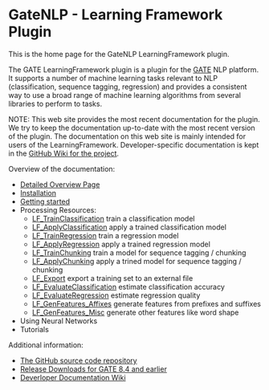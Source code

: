 # GateNLP - Learning Framework Plugin

This is the home page for the GateNLP LearningFramework plugin.

The GATE LearningFramework plugin is a plugin for the [GATE](https://gate.ac.uk/) NLP platform.
It supports a number of machine learning tasks relevant to NLP (classification, sequence tagging, regression)
and provides a consistent way to use a broad range of machine learning algorithms from
several libraries to perform to tasks.

NOTE: This web site provides the most recent documentation for the plugin. We try
to keep the documentation up-to-date with the most recent version of the plugin.
The documentation on this web site is mainly intended for users of the LearningFramework.
Developer-specific documentation is kept in the [GitHub Wiki for the project](https://github.com/GateNLP/gateplugin-LearningFramework/wiki).

Overview of the documentation:
* [Detailed Overview Page](Overview)
* [Installation](Installation)
* [Getting started](GettingStarted)
* Processing Resources:
  * [LF_TrainClassification](LF_TrainClassification) train a classification model
  * [LF_ApplyClassification](LF_ApplyClassification) apply a trained classification model
  * [LF_TrainRegression](LF_TrainRegression) train a regression model
  * [LF_ApplyRegression](LF_ApplyRegression) apply a trained regression model
  * [LF_TrainChunking](LF_TrainChunking) train a model for sequence tagging / chunking
  * [LF_ApplyChunking](LF_ApplyChunking) apply a trined model for sequence tagging / chunking
  * [LF_Export](LF_Export) export a training set to an external file
  * [LF_EvaluateClassification](LF_EvaluateClassification) estimate classification accuracy
  * [LF_EvaluateRegression](LF_EvaluateRegression) estimate regression quality
  * [LF_GenFeatures_Affixes](LF_GenFeatures_Affixes) generate features from prefixes and suffixes
  * [LF_GenFeatures_Misc](LF_GenFeatures_Misc) generate other features like word shape
* Using Neural Networks
* Tutorials


Additional information:
* [The GitHub source code repository](https://github.com/GateNLP/gateplugin-LearningFramework)
* [Release Downloads for GATE 8.4 and earlier](https://github.com/GateNLP/gateplugin-LearningFramework/releases)
* [Deverloper Documentation Wiki](https://github.com/GateNLP/gateplugin-LearningFramework/wiki)
